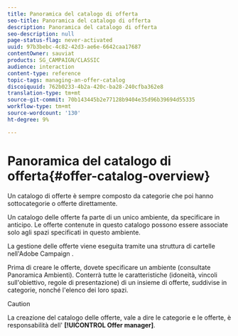 ```yaml
---
title: Panoramica del catalogo di offerta
seo-title: Panoramica del catalogo di offerta
description: Panoramica del catalogo di offerta
seo-description: null
page-status-flag: never-activated
uuid: 97b3bebc-4c82-42d3-ae6e-6642caa17687
contentOwner: sauviat
products: SG_CAMPAIGN/CLASSIC
audience: interaction
content-type: reference
topic-tags: managing-an-offer-catalog
discoiquuid: 762b0233-4b2a-420c-ba28-240cfba362e8
translation-type: tm+mt
source-git-commit: 70b143445b2e77128b9404e35d96b39694d55335
workflow-type: tm+mt
source-wordcount: '130'
ht-degree: 9%

---
```



# Panoramica del catalogo di offerta{#offer-catalog-overview}

Un catalogo di offerte è sempre composto da categorie che poi hanno sottocategorie o offerte direttamente.

Un catalogo delle offerte fa parte di un unico ambiente, da specificare in anticipo. Le offerte contenute in questo catalogo possono essere associate solo agli spazi specificati in questo ambiente.

La gestione delle offerte viene eseguita tramite una struttura di cartelle nell&#39;Adobe Campaign .

Prima di creare le offerte, dovete specificare un ambiente (consultate Panoramica [](../../interaction/using/environments-overview.md)Ambienti). Conterrà tutte le caratteristiche (idoneità, vincoli sull&#39;obiettivo, regole di presentazione) di un insieme di offerte, suddivise in categorie, nonché l&#39;elenco dei loro spazi.

>[!CAUTION]
>
>La creazione del catalogo delle offerte, vale a dire le categorie e le offerte, è responsabilità dell&#39; **[!UICONTROL Offer manager]**.

